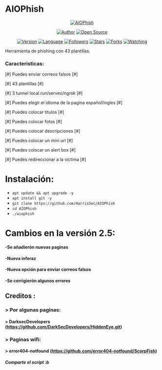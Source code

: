 # AIOPhish

<p align="center">
<a href="#"><img title="AIOPhish" src="https://emailspoofbyharris.000webhostapp.com/pro/aio.png"></a>
</p>

<p align="center">
<a href="https://github.com/HarrisSec"><img title="Author" src="https://img.shields.io/badge/Author-HiddenSt4r-svg?style=for-the-badge&logo=github"></a>
<a href="#"><img title="Open Source" src="https://img.shields.io/badge/Open%20Source-%E2%9D%A4-green?style=for-the-badge"></a>
</p>

<div align="center">
<a href="#"><img title="Version" src="https://img.shields.io/badge/Version-2.5-green.svg?style=flat-square"></a>
<a href="#"><img title="Language" src="https://badges.frapsoft.com/bash/v1/bash.png?v=103"></a>
<a href="https://github.com/HiddenSt4r/followers"><img title="Followers" src="https://img.shields.io/github/followers/HiddenSt4r?color=blue&style=flat-square"></a>
<a href="https://github.com/HarrisSec/AIOPhish/stargazers/"><img title="Stars" src="https://img.shields.io/github/stars/HarrisSec/AIOPhish?color=red&style=flat-square"></a>
<a href="https://github.com/HarrisSec/AIOPhish/network/members"><img title="Forks" src="https://img.shields.io/github/forks/HarrisSec/AIOPhish?color=red&style=flat-square"></a>
<a href="https://github.com/HarrisSec/AIOPhish/watchers"><img title="Watching" src="https://img.shields.io/github/watchers/HarrisSec/AIOPhish?label=Watchers&color=blue&style=flat-square"></a>
</div>

Herramienta de phishing con 43 plantillas.

### Caracteristicas:

[#] Puedes enviar correos falsos [#]

[#] 43 plantillas [#]

[#] 3 tunnel local.run/serveo/ngrok [#]

[#] Puedes elegir el idioma de la pagina español/ingles [#]

[#] Puedes colocar titulos [#]

[#] Puedes colocar fotos [#]

[#] Puedes colocar descripciones [#]

[#] Puedes colocar un mini url [#]

[#] Puedes colocar un alert box [#]

[#] Puedes redireccionar a la victima [#]

# Instalación:

* `apt update && apt upgrade -y`
* `apt install git -y`
* `git clone https://github.com/HarrisSec/AIOPhish`
* `cd AIOPhish`
* `./aiophish`

# Cambios en la versión 2.5:
#### -Se añadierón nuevas paginas
#### -Nueva inferaz
#### -Nueva opción para enviar correos falsos
#### -Se corrigierón algunos errores

## Creditos :
###  > Por algunas paginas:
#### > DarksecDevelopers (https://github.com/DarkSecDevelopers/HiddenEye.git)
###  > Paginas wifi:
#### > error404-notfound (https://github.com/error404-notfound/ScorpFish)

##### Comparte el script :b
